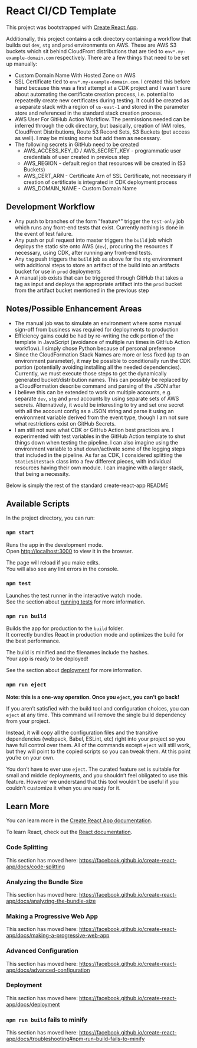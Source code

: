 # React CI/CD Template

This project was bootstrapped with [Create React App](https://github.com/facebook/create-react-app).

Additionally, this project contains a cdk directory containing a workflow that builds out `dev`, `stg` and `prod` environments on AWS. These are AWS S3 buckets which sit behind CloudFront distributions that are tied to `env*.my-example-domain.com` respectively. There are a few things that need to be set up manually:

- Custom Domain Name With Hosted Zone on AWS
- SSL Certificate tied to `env*.my-example-domain.com`. I created this before hand because this was a first attempt at a CDK project and I wasn't sure about automating the certificate creation process, i.e. potential to repeatedly create new certificates during testing. It could be created as a separate stack with a region of `us-east-1` and stored in the parameter store and referenced in the standard stack creation process.
- AWS User For GitHub Action Workflow. The permissions needed can be inferred through the cdk directory, but basically, creation of IAM roles, CloudFront Distributions, Route 53 Record Sets, S3 Buckets (put access as well). I may be missing some but add them as necessary.
- The following secrets in GitHub need to be created
  - AWS_ACCESS_KEY_ID / AWS_SECRET_KEY - programmatic user credentials of user created in previous step
  - AWS_REGION - default region that resources will be created in (S3 Buckets)
  - AWS_CERT_ARN - Certificate Arn of SSL Certificate, not necessary if creation of certificate is integrated in CDK deployment process
  - AWS_DOMAIN_NAME - Custom Domain Name

## Development Workflow

- Any push to branches of the form "feature\*" trigger the `test-only` job which runs any front-end tests that exist. Currently nothing is done in the event of test failure.
- Any push or pull request into master triggers the `build` job which deploys the static site onto AWS (`dev`), procuring the resources if necessary, using CDK, after running any front-end tests.
- Any `tag` push triggers the `build` job as above for the `stg` environment with additional steps to store an artifact of the build into an artifacts bucket for use in `prod` deployments
- A manual job exists that can be triggered through GitHub that takes a tag as input and deploys the appropriate artifact into the `prod` bucket from the artifact bucket mentioned in the previous step

## Notes/Possible Enhancement Areas

- The manual job was to simulate an environment where some manual sign-off from business was required for deployments to production
- Efficiency gains could be had by re-writing the cdk portion of the template in JavaScript (avoidance of multiple run times in GitHub Action workflow). I simply chose Python because of personal preference
- Since the CloudFormation Stack Names are more or less fixed (up to an environment parameter), it may be possible to conditionally run the CDK portion (potentially avoiding installing all the needed dependencies). Currently, we must execute those steps to get the dynamically generated bucket/distribution names. This can possibly be replaced by a CloudFormation describe command and parsing of the JSON after
- I believe this can be extended to work on multiple accounts, e.g. separate `dev`, `stg` and `prod` accounts by using separate sets of AWS secrets. Alternatively, it would be interesting to try and set one secret with all the account config as a JSON string and parse it using an environment variable derived from the event type, though I am not sure what restrictions exist on GitHub Secrets.
- I am still not sure what CDK or GitHub Action best practices are. I experimented with test variables in the GitHub Action template to shut things down when testing the pipeline. I can also imagine using the environment variable to shut down/activate some of the logging steps that included in the pipeline. As far as CDK, I considered splitting the `StaticSiteStack` class into a few different pieces, with individual resources having their own module. I can imagine with a larger stack, that being a necessity.

Below is simply the rest of the standard create-react-app README

## Available Scripts

In the project directory, you can run:

### `npm start`

Runs the app in the development mode.<br />
Open [http://localhost:3000](http://localhost:3000) to view it in the browser.

The page will reload if you make edits.<br />
You will also see any lint errors in the console.

### `npm test`

Launches the test runner in the interactive watch mode.<br />
See the section about [running tests](https://facebook.github.io/create-react-app/docs/running-tests) for more information.

### `npm run build`

Builds the app for production to the `build` folder.<br />
It correctly bundles React in production mode and optimizes the build for the best performance.

The build is minified and the filenames include the hashes.<br />
Your app is ready to be deployed!

See the section about [deployment](https://facebook.github.io/create-react-app/docs/deployment) for more information.

### `npm run eject`

**Note: this is a one-way operation. Once you `eject`, you can’t go back!**

If you aren’t satisfied with the build tool and configuration choices, you can `eject` at any time. This command will remove the single build dependency from your project.

Instead, it will copy all the configuration files and the transitive dependencies (webpack, Babel, ESLint, etc) right into your project so you have full control over them. All of the commands except `eject` will still work, but they will point to the copied scripts so you can tweak them. At this point you’re on your own.

You don’t have to ever use `eject`. The curated feature set is suitable for small and middle deployments, and you shouldn’t feel obligated to use this feature. However we understand that this tool wouldn’t be useful if you couldn’t customize it when you are ready for it.

## Learn More

You can learn more in the [Create React App documentation](https://facebook.github.io/create-react-app/docs/getting-started).

To learn React, check out the [React documentation](https://reactjs.org/).

### Code Splitting

This section has moved here: https://facebook.github.io/create-react-app/docs/code-splitting

### Analyzing the Bundle Size

This section has moved here: https://facebook.github.io/create-react-app/docs/analyzing-the-bundle-size

### Making a Progressive Web App

This section has moved here: https://facebook.github.io/create-react-app/docs/making-a-progressive-web-app

### Advanced Configuration

This section has moved here: https://facebook.github.io/create-react-app/docs/advanced-configuration

### Deployment

This section has moved here: https://facebook.github.io/create-react-app/docs/deployment

### `npm run build` fails to minify

This section has moved here: https://facebook.github.io/create-react-app/docs/troubleshooting#npm-run-build-fails-to-minify
